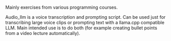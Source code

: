 Mainly exercises from various programming courses.

Audio_llm is a voice transcription and prompting script. Can be used just for transcribing large voice clips or prompting text with a llama.cpp compatible LLM. Main intended use is to do both (for example creating bullet points from a video lecture automatically).
